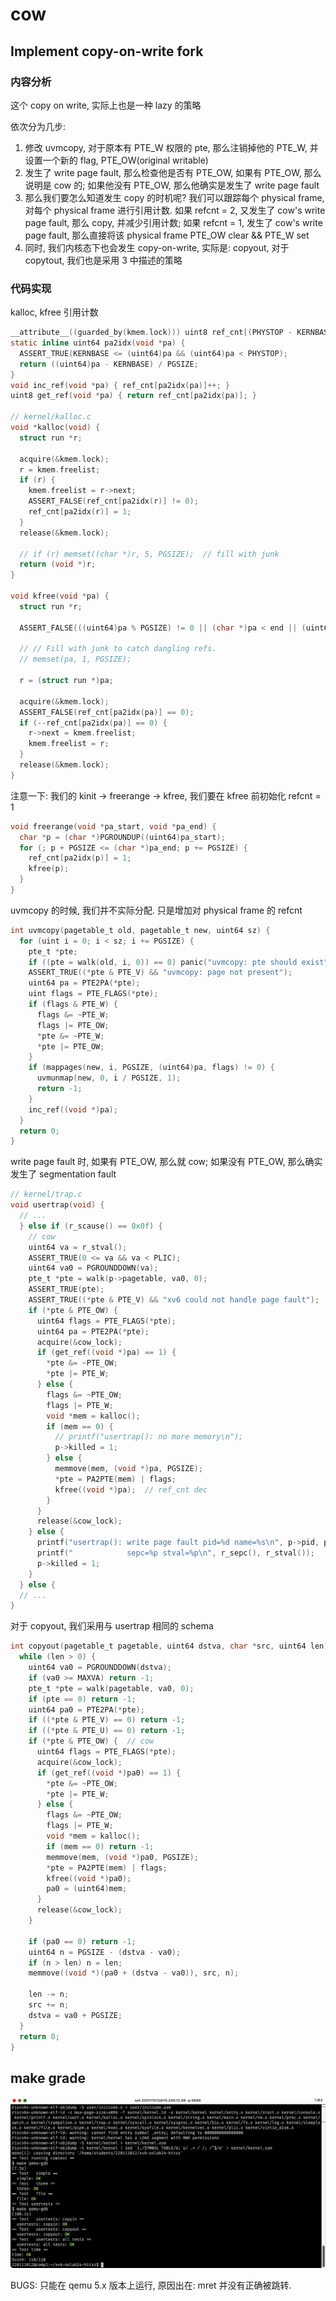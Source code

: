 # cow

## Implement copy-on-write fork

### 内容分析

这个 copy on write, 实际上也是一种 lazy 的策略

依次分为几步:

1. 修改 uvmcopy, 对于原本有 PTE_W 权限的 pte, 那么注销掉他的 PTE_W, 并设置一个新的 flag, PTE_OW(original writable)
2. 发生了 write page fault, 那么检查他是否有 PTE_OW, 如果有 PTE_OW, 那么说明是 cow 的; 如果他没有 PTE_OW, 那么他确实是发生了 write page fault
3. 那么我们要怎么知道发生 copy 的时机呢? 我们可以跟踪每个 physical frame, 对每个 physical frame 进行引用计数. 如果 refcnt = 2, 又发生了 cow's write page fault, 那么 copy, 并减少引用计数; 如果 refcnt = 1, 发生了 cow's write page fault, 那么直接将该 physical frame PTE_OW clear && PTE_W set
4. 同时, 我们内核态下也会发生 copy-on-write, 实际是: copyout, 对于 copytout, 我们也是采用 3 中描述的策略

### 代码实现

kalloc, kfree 引用计数

```c
__attribute__((guarded_by(kmem.lock))) uint8 ref_cnt[(PHYSTOP - KERNBASE) / PGSIZE] = {0};
static inline uint64 pa2idx(void *pa) {
  ASSERT_TRUE(KERNBASE <= (uint64)pa && (uint64)pa < PHYSTOP);
  return ((uint64)pa - KERNBASE) / PGSIZE;
}
void inc_ref(void *pa) { ref_cnt[pa2idx(pa)]++; }
uint8 get_ref(void *pa) { return ref_cnt[pa2idx(pa)]; }

// kernel/kalloc.c
void *kalloc(void) {
  struct run *r;

  acquire(&kmem.lock);
  r = kmem.freelist;
  if (r) {
    kmem.freelist = r->next;
    ASSERT_FALSE(ref_cnt[pa2idx(r)] != 0);
    ref_cnt[pa2idx(r)] = 1;
  }
  release(&kmem.lock);

  // if (r) memset((char *)r, 5, PGSIZE);  // fill with junk
  return (void *)r;
}

void kfree(void *pa) {
  struct run *r;

  ASSERT_FALSE(((uint64)pa % PGSIZE) != 0 || (char *)pa < end || (uint64)pa >= PHYSTOP);

  // // Fill with junk to catch dangling refs.
  // memset(pa, 1, PGSIZE);

  r = (struct run *)pa;

  acquire(&kmem.lock);
  ASSERT_FALSE(ref_cnt[pa2idx(pa)] == 0);
  if (--ref_cnt[pa2idx(pa)] == 0) {
    r->next = kmem.freelist;
    kmem.freelist = r;
  }
  release(&kmem.lock);
}
```

注意一下: 我们的 kinit -> freerange -> kfree, 我们要在 kfree 前初始化 refcnt = 1

```c
void freerange(void *pa_start, void *pa_end) {
  char *p = (char *)PGROUNDUP((uint64)pa_start);
  for (; p + PGSIZE <= (char *)pa_end; p += PGSIZE) {
    ref_cnt[pa2idx(p)] = 1;
    kfree(p);
  }
}
```

uvmcopy 的时候, 我们并不实际分配. 只是增加对 physical frame 的 refcnt

```c
int uvmcopy(pagetable_t old, pagetable_t new, uint64 sz) {
  for (uint i = 0; i < sz; i += PGSIZE) {
    pte_t *pte;
    if ((pte = walk(old, i, 0)) == 0) panic("uvmcopy: pte should exist");
    ASSERT_TRUE((*pte & PTE_V) && "uvmcopy: page not present");
    uint64 pa = PTE2PA(*pte);
    uint flags = PTE_FLAGS(*pte);
    if (flags & PTE_W) {
      flags &= ~PTE_W;
      flags |= PTE_OW;
      *pte &= ~PTE_W;
      *pte |= PTE_OW;
    }
    if (mappages(new, i, PGSIZE, (uint64)pa, flags) != 0) {
      uvmunmap(new, 0, i / PGSIZE, 1);
      return -1;
    }
    inc_ref((void *)pa);
  }
  return 0;
}
```

write page fault 时, 如果有 PTE_OW, 那么就 cow; 如果没有 PTE_OW, 那么确实发生了 segmentation fault

```c
// kernel/trap.c
void usertrap(void) {
  // ...
  } else if (r_scause() == 0x0f) {
    // cow
    uint64 va = r_stval();
    ASSERT_TRUE(0 <= va && va < PLIC);
    uint64 va0 = PGROUNDDOWN(va);
    pte_t *pte = walk(p->pagetable, va0, 0);
    ASSERT_TRUE(pte);
    ASSERT_TRUE((*pte & PTE_V) && "xv6 could not handle page fault");
    if (*pte & PTE_OW) {
      uint64 flags = PTE_FLAGS(*pte);
      uint64 pa = PTE2PA(*pte);
      acquire(&cow_lock);
      if (get_ref((void *)pa) == 1) {
        *pte &= ~PTE_OW;
        *pte |= PTE_W;
      } else {
        flags &= ~PTE_OW;
        flags |= PTE_W;
        void *mem = kalloc();
        if (mem == 0) {
          // printf("usertrap(): no more memory\n");
          p->killed = 1;
        } else {
          memmove(mem, (void *)pa, PGSIZE);
          *pte = PA2PTE(mem) | flags;
          kfree((void *)pa);  // ref_cnt dec
        }
      }
      release(&cow_lock);
    } else {
      printf("usertrap(): write page fault pid=%d name=%s\n", p->pid, p->name);
      printf("            sepc=%p stval=%p\n", r_sepc(), r_stval());
      p->killed = 1;
    }
  } else {
  // ...
}
```

对于 copyout, 我们采用与 usertrap 相同的 schema

```c
int copyout(pagetable_t pagetable, uint64 dstva, char *src, uint64 len) {
  while (len > 0) {
    uint64 va0 = PGROUNDDOWN(dstva);
    if (va0 >= MAXVA) return -1;
    pte_t *pte = walk(pagetable, va0, 0);
    if (pte == 0) return -1;
    uint64 pa0 = PTE2PA(*pte);
    if ((*pte & PTE_V) == 0) return -1;
    if ((*pte & PTE_U) == 0) return -1;
    if (*pte & PTE_OW) {  // cow
      uint64 flags = PTE_FLAGS(*pte);
      acquire(&cow_lock);
      if (get_ref((void *)pa0) == 1) {
        *pte &= ~PTE_OW;
        *pte |= PTE_W;
      } else {
        flags &= ~PTE_OW;
        flags |= PTE_W;
        void *mem = kalloc();
        if (mem == 0) return -1;
        memmove(mem, (void *)pa0, PGSIZE);
        *pte = PA2PTE(mem) | flags;
        kfree((void *)pa0);
        pa0 = (uint64)mem;
      }
      release(&cow_lock);
    }

    if (pa0 == 0) return -1;
    uint64 n = PGSIZE - (dstva - va0);
    if (n > len) n = len;
    memmove((void *)(pa0 + (dstva - va0)), src, n);

    len -= n;
    src += n;
    dstva = va0 + PGSIZE;
  }
  return 0;
}
```

## make grade

![alt text](image/grade.png)

BUGS: 只能在 qemu 5.x 版本上运行, 原因出在: mret 并没有正确被跳转.
